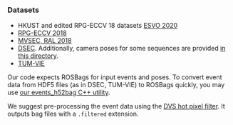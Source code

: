 ### Datasets
- HKUST and edited RPG-ECCV 18 datasets [ESVO 2020](https://sites.google.com/view/esvo-project-page/home#h.tl1va3u667ae)
- [RPG-ECCV 2018](http://rpg.ifi.uzh.ch/ECCV18_stereo_davis.html)
- [MVSEC, RAL 2018](https://daniilidis-group.github.io/mvsec/)
- [DSEC](https://dsec.ifi.uzh.ch/). Additionally, camera poses for some sequences are provided [in this directory](../data/DSEC).
- [TUM-VIE](https://vision.in.tum.de/data/datasets/visual-inertial-event-dataset)

Our code expects ROSBags for input events and poses. To convert event data from HDF5 files (as in DSEC, TUM-VIE) to ROSBags quickly, you may use [our events_h52bag C++ utility](https://github.com/tub-rip/events_h52bag).

We suggest pre-processing the event data using the [DVS hot pixel filter](https://github.com/cedric-scheerlinck/dvs_tools/tree/master/dvs_hot_pixel_filter). It outputs bag files with a `.filtered` extension.
